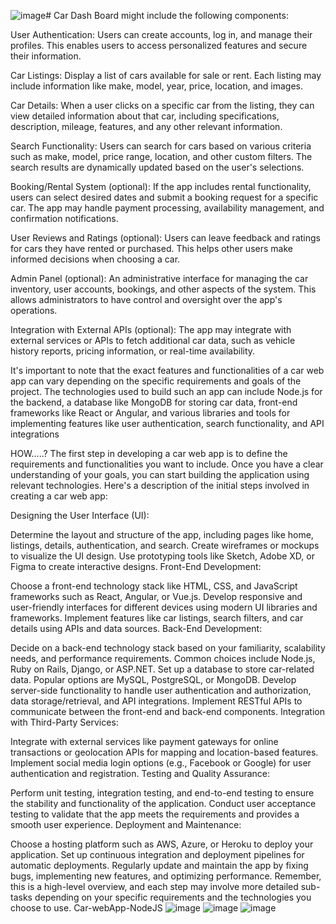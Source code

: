 ![image](https://github.com/user-attachments/assets/d7c7c049-5848-4f6d-843b-acdda97497c1)# Car Dash Board
might include the following components:

User Authentication: Users can create accounts, log in, and manage their profiles. This enables users to access personalized features and secure their information.

Car Listings: Display a list of cars available for sale or rent. Each listing may include information like make, model, year, price, location, and images.

Car Details: When a user clicks on a specific car from the listing, they can view detailed information about that car, including specifications, description, mileage, features, and any other relevant information.

Search Functionality: Users can search for cars based on various criteria such as make, model, price range, location, and other custom filters. The search results are dynamically updated based on the user's selections.

Booking/Rental System (optional): If the app includes rental functionality, users can select desired dates and submit a booking request for a specific car. The app may handle payment processing, availability management, and confirmation notifications.

User Reviews and Ratings (optional): Users can leave feedback and ratings for cars they have rented or purchased. This helps other users make informed decisions when choosing a car.

Admin Panel (optional): An administrative interface for managing the car inventory, user accounts, bookings, and other aspects of the system. This allows administrators to have control and oversight over the app's operations.

Integration with External APIs (optional): The app may integrate with external services or APIs to fetch additional car data, such as vehicle history reports, pricing information, or real-time availability.

It's important to note that the exact features and functionalities of a car web app can vary depending on the specific requirements and goals of the project. The technologies used to build such an app can include Node.js for the backend, a database like MongoDB for storing car data, front-end frameworks like React or Angular, and various libraries and tools for implementing features like user authentication, search functionality, and API integrations

HOW.....?
The first step in developing a car web app is to define the requirements and functionalities you want to include. Once you have a clear understanding of your goals, you can start building the application using relevant technologies. Here's a description of the initial steps involved in creating a car web app:

Designing the User Interface (UI):

Determine the layout and structure of the app, including pages like home, listings, details, authentication, and search.
Create wireframes or mockups to visualize the UI design.
Use prototyping tools like Sketch, Adobe XD, or Figma to create interactive designs.
Front-End Development:

Choose a front-end technology stack like HTML, CSS, and JavaScript frameworks such as React, Angular, or Vue.js.
Develop responsive and user-friendly interfaces for different devices using modern UI libraries and frameworks.
Implement features like car listings, search filters, and car details using APIs and data sources.
Back-End Development:

Decide on a back-end technology stack based on your familiarity, scalability needs, and performance requirements. Common choices include Node.js, Ruby on Rails, Django, or ASP.NET.
Set up a database to store car-related data. Popular options are MySQL, PostgreSQL, or MongoDB.
Develop server-side functionality to handle user authentication and authorization, data storage/retrieval, and API integrations.
Implement RESTful APIs to communicate between the front-end and back-end components.
Integration with Third-Party Services:

Integrate with external services like payment gateways for online transactions or geolocation APIs for mapping and location-based features.
Implement social media login options (e.g., Facebook or Google) for user authentication and registration.
Testing and Quality Assurance:

Perform unit testing, integration testing, and end-to-end testing to ensure the stability and functionality of the application.
Conduct user acceptance testing to validate that the app meets the requirements and provides a smooth user experience.
Deployment and Maintenance:

Choose a hosting platform such as AWS, Azure, or Heroku to deploy your application.
Set up continuous integration and deployment pipelines for automatic deployments.
Regularly update and maintain the app by fixing bugs, implementing new features, and optimizing performance.
Remember, this is a high-level overview, and each step may involve more detailed sub-tasks depending on your specific requirements and the technologies you choose to use.
Car-webApp-NodeJS
![image](https://github.com/user-attachments/assets/bcd48b50-44bd-4c3e-8224-67df1590507d)
![image](https://github.com/user-attachments/assets/baf94404-1819-4eaf-af88-86e37e911e6e)
![image](https://github.com/user-attachments/assets/8742d9bb-ae7b-48e3-90d0-63af56e63355)



